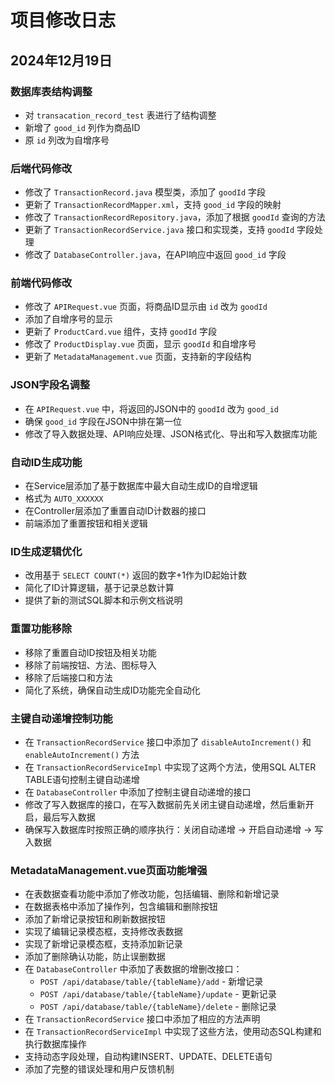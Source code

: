 # 项目修改日志

## 2024年12月19日

### 数据库表结构调整
- 对 `transacation_record_test` 表进行了结构调整
- 新增了 `good_id` 列作为商品ID
- 原 `id` 列改为自增序号

### 后端代码修改
- 修改了 `TransactionRecord.java` 模型类，添加了 `goodId` 字段
- 更新了 `TransactionRecordMapper.xml`，支持 `good_id` 字段的映射
- 修改了 `TransactionRecordRepository.java`，添加了根据 `goodId` 查询的方法
- 更新了 `TransactionRecordService.java` 接口和实现类，支持 `goodId` 字段处理
- 修改了 `DatabaseController.java`，在API响应中返回 `good_id` 字段

### 前端代码修改
- 修改了 `APIRequest.vue` 页面，将商品ID显示由 `id` 改为 `goodId`
- 添加了自增序号的显示
- 更新了 `ProductCard.vue` 组件，支持 `goodId` 字段
- 修改了 `ProductDisplay.vue` 页面，显示 `goodId` 和自增序号
- 更新了 `MetadataManagement.vue` 页面，支持新的字段结构

### JSON字段名调整
- 在 `APIRequest.vue` 中，将返回的JSON中的 `goodId` 改为 `good_id`
- 确保 `good_id` 字段在JSON中排在第一位
- 修改了导入数据处理、API响应处理、JSON格式化、导出和写入数据库功能

### 自动ID生成功能
- 在Service层添加了基于数据库中最大自动生成ID的自增逻辑
- 格式为 `AUTO_XXXXXX`
- 在Controller层添加了重置自动ID计数器的接口
- 前端添加了重置按钮和相关逻辑

### ID生成逻辑优化
- 改用基于 `SELECT COUNT(*)` 返回的数字+1作为ID起始计数
- 简化了ID计算逻辑，基于记录总数计算
- 提供了新的测试SQL脚本和示例文档说明

### 重置功能移除
- 移除了重置自动ID按钮及相关功能
- 移除了前端按钮、方法、图标导入
- 移除了后端接口和方法
- 简化了系统，确保自动生成ID功能完全自动化

### 主键自动递增控制功能
- 在 `TransactionRecordService` 接口中添加了 `disableAutoIncrement()` 和 `enableAutoIncrement()` 方法
- 在 `TransactionRecordServiceImpl` 中实现了这两个方法，使用SQL ALTER TABLE语句控制主键自动递增
- 在 `DatabaseController` 中添加了控制主键自动递增的接口
- 修改了写入数据库的接口，在写入数据前先关闭主键自动递增，然后重新开启，最后写入数据
- 确保写入数据库时按照正确的顺序执行：关闭自动递增 → 开启自动递增 → 写入数据

### MetadataManagement.vue页面功能增强
- 在表数据查看功能中添加了修改功能，包括编辑、删除和新增记录
- 在数据表格中添加了操作列，包含编辑和删除按钮
- 添加了新增记录按钮和刷新数据按钮
- 实现了编辑记录模态框，支持修改表数据
- 实现了新增记录模态框，支持添加新记录
- 添加了删除确认功能，防止误删数据
- 在 `DatabaseController` 中添加了表数据的增删改接口：
  - `POST /api/database/table/{tableName}/add` - 新增记录
  - `POST /api/database/table/{tableName}/update` - 更新记录
  - `POST /api/database/table/{tableName}/delete` - 删除记录
- 在 `TransactionRecordService` 接口中添加了相应的方法声明
- 在 `TransactionRecordServiceImpl` 中实现了这些方法，使用动态SQL构建和执行数据库操作
- 支持动态字段处理，自动构建INSERT、UPDATE、DELETE语句
- 添加了完整的错误处理和用户反馈机制 